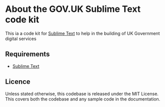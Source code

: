 # About the GOV.UK Sublime Text code kit
This ia a code kit for [Sublime Text](https://www.sublimetext.com/) to help in the building of UK Government digital services

## Requirements
- [Sublime Text](https://www.sublimetext.com/)

## Licence
Unless stated otherwise, this codebase is released under the MIT License. This covers both the codebase and any sample code in the documentation.
